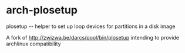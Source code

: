 # arch-plosetup
plosetup -- helper to set up loop devices for partitions in a disk image

A fork of http://zwizwa.be/darcs/pool/bin/plosetup intending to provide archlinux compatibility

